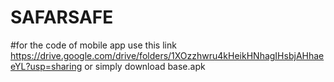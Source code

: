 # SAFARSAFE
#for the code of mobile app use this link https://drive.google.com/drive/folders/1XOzzhwru4kHeikHNhagIHsbjAHhaeeYL?usp=sharing 
or simply download base.apk
